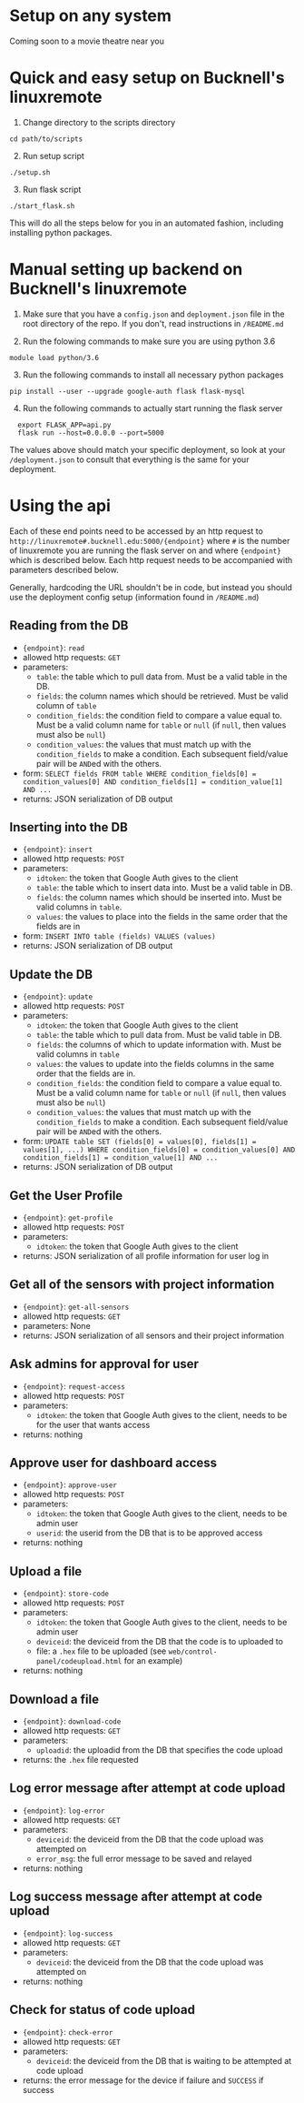 # Setup on any system
Coming soon to a movie theatre near you

# Quick and easy setup on Bucknell's linuxremote
1. Change directory to the scripts directory
```
cd path/to/scripts
```

2. Run setup script
```
./setup.sh
```

3. Run flask script
```
./start_flask.sh
```

This will do all the steps below for you in an automated fashion, including installing python packages.

# Manual setting up backend on Bucknell's linuxremote
1. Make sure that you have a `config.json` and `deployment.json` file in the root directory of the repo. If you don't, read instructions in `/README.md`

2. Run the folowing commands to make sure you are using python 3.6
```
module load python/3.6
```

3. Run the following commands to install all necessary python packages
```
pip install --user --upgrade google-auth flask flask-mysql
```

4. Run the following commands to actually start running the flask server
```
  export FLASK_APP=api.py
  flask run --host=0.0.0.0 --port=5000
```
The values above should match your specific deployment, so look at your `/deployment.json` to consult that everything is the same for your deployment.


# Using the api
Each of these end points need to be accessed by an http request to `http://linuxremote#.bucknell.edu:5000/{endpoint}` where `#` is the number of linuxremote you are running the flask server on and where `{endpoint}` which is described below.  Each http request needs to be accompanied with parameters described below.

Generally, hardcoding the URL shouldn't be in code, but instead you should use the deployment config setup (information found in `/README.md`)

## Reading from the DB
- `{endpoint}`: `read`
- allowed http requests: `GET`
- parameters:
    - `table`: the table which to pull data from. Must be a valid table in the DB.
    - `fields`: the column names which should be retrieved. Must be valid column of `table`
    - `condition_fields`: the condition field to compare a value equal to.  Must be a valid column name for `table` or `null` (if `null`, then values must also be `null`)
    - `condition_values`: the values that must match up with the `condition_fields` to make a condition. Each subsequent field/value pair will be `AND`ed with the others.
- form: `SELECT fields FROM table WHERE condition_fields[0] = condition_values[0] AND condition_fields[1] = condition_value[1] AND ...`
- returns: JSON serialization of DB output

## Inserting into the DB
- `{endpoint}`: `insert`
- allowed http requests: `POST`
- parameters:
    - `idtoken`: the token that Google Auth gives to the client
    - `table`: the table which to insert data into. Must be a valid table in DB.
    - `fields`: the column names which should be inserted into. Must be valid columns in `table`.
    - `values`: the values to place into the fields in the same order that the fields are in
- form: `INSERT INTO table (fields) VALUES (values)`
- returns: JSON serialization of DB output

## Update the DB
- `{endpoint}`: `update`
- allowed http requests: `POST`
- parameters:
    - `idtoken`: the token that Google Auth gives to the client
    - `table`: the table which to pull data from. Must be valid table in DB.
    - `fields`: the columns of which to update information with. Must be valid columns in `table`
    - `values`: the values to update into the fields columns in the same order that the fields are in.
    - `condition_fields`: the condition field to compare a value equal to.  Must be a valid column name for `table` or `null` (if `null`, then values must also be `null`)
    - `condition_values`: the values that must match up with the `condition_fields` to make a condition. Each subsequent field/value pair will be `AND`ed with the others.
- form: `UPDATE table SET (fields[0] = values[0], fields[1] = values[1], ...) WHERE condition_fields[0] = condition_values[0] AND condition_fields[1] = condition_value[1] AND ...`
- returns: JSON serialization of DB output


## Get the User Profile
- `{endpoint}`: `get-profile`
- allowed http requests: `POST`
- parameters:
    - `idtoken`: the token that Google Auth gives to the client
- returns: JSON serialization of all profile information for user log in


## Get all of the sensors with project information
- `{endpoint}`: `get-all-sensors`
- allowed http requests: `GET`
- parameters: None
- returns: JSON serialization of all sensors and their project information


## Ask admins for approval for user
- `{endpoint}`: `request-access`
- allowed http requests: `POST`
- parameters:
    - `idtoken`: the token that Google Auth gives to the client, needs to be for the user that wants access
- returns: nothing


## Approve user for dashboard access
- `{endpoint}`: `approve-user`
- allowed http requests: `POST`
- parameters:
    - `idtoken`: the token that Google Auth gives to the client, needs to be admin user
    - `userid`: the userid from the DB that is to be approved access
- returns: nothing

## Upload a file
- `{endpoint}`: `store-code`
- allowed http requests: `POST`
- parameters:
    - `idtoken`: the token that Google Auth gives to the client, needs to be admin user
    - `deviceid`: the deviceid from the DB that the code is to uploaded to
    - file: a `.hex` file to be uploaded (see `web/control-panel/codeupload.html` for an example)
- returns: nothing

## Download a file
- `{endpoint}`: `download-code`
- allowed http requests: `GET`
- parameters:
    - `uploadid`: the uploadid from the DB that specifies the code upload
- returns: the `.hex` file requested

## Log error message after attempt at code upload
- `{endpoint}`: `log-error`
- allowed http requests: `GET`
- parameters:
    - `deviceid`: the deviceid from the DB that the code upload was attempted on
    - `error_msg`: the full error message to be saved and relayed
- returns: nothing

## Log success message after attempt at code upload
- `{endpoint}`: `log-success`
- allowed http requests: `GET`
- parameters:
    - `deviceid`: the deviceid from the DB that the code upload was attempted on
- returns: nothing

## Check for status of code upload
- `{endpoint}`: `check-error`
- allowed http requests: `GET`
- parameters:
    - `deviceid`: the deviceid from the DB that is waiting to be attempted at code upload
- returns: the error message for the device if failure and `SUCCESS` if success

